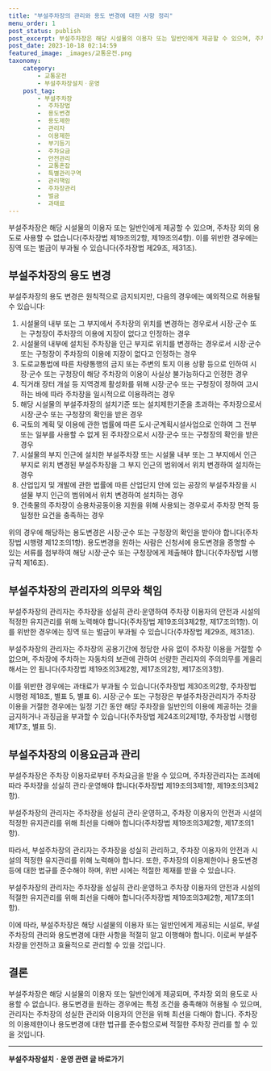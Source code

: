 ```yaml
---
title: "부설주차장의 관리와 용도 변경에 대한 사항 정리"
menu_order: 1
post_status: publish
post_excerpt: 부설주차장은 해당 시설물의 이용자 또는 일반인에게 제공할 수 있으며, 주차장 외의 용도로 사용할 수 없습니다(주차장법 제19조의2항, 제19조의4항). 이를 위반한 경우에는 징역 또는 벌금이 부과될 수 있습니다(주차장법 제29조, 제31조).
post_date: 2023-10-18 02:14:59
featured_image: _images/교통운전.png
taxonomy:
    category:
        - 교통운전
        - 부설주차장설치ㆍ운영
    post_tag:
        - 부설주차장
        -  주차장법
        -  용도변경
        -  용도제한
        -  관리자
        -  이용제한
        -  부기등기
        -  주차요금
        -  안전관리
        -  교통혼잡
        -  특별관리구역
        -  관리책임
        -  주차장관리
        -  벌금
        -  과태료
---
```



부설주차장은 해당 시설물의 이용자 또는 일반인에게 제공할 수 있으며, 주차장 외의 용도로 사용할 수 없습니다(주차장법 제19조의2항, 제19조의4항). 이를 위반한 경우에는 징역 또는 벌금이 부과될 수 있습니다(주차장법 제29조, 제31조).

## 부설주차장의 용도 변경

부설주차장의 용도 변경은 원칙적으로 금지되지만, 다음의 경우에는 예외적으로 허용될 수 있습니다:

1. 시설물의 내부 또는 그 부지에서 주차장의 위치를 변경하는 경우로서 시장·군수 또는 구청장이 주차장의 이용에 지장이 없다고 인정하는 경우
2. 시설물의 내부에 설치된 주차장을 인근 부지로 위치를 변경하는 경우로서 시장·군수 또는 구청장이 주차장의 이용에 지장이 없다고 인정하는 경우
3. 도로교통법에 따른 차량통행의 금지 또는 주변의 토지 이용 상황 등으로 인하여 시장·군수 또는 구청장이 해당 주차장의 이용이 사실상 불가능하다고 인정한 경우
4. 직거래 장터 개설 등 지역경제 활성화를 위해 시장·군수 또는 구청장이 정하여 고시하는 바에 따라 주차장을 일시적으로 이용하려는 경우
5. 해당 시설물의 부설주차장의 설치기준 또는 설치제한기준을 초과하는 주차장으로서 시장·군수 또는 구청장의 확인을 받은 경우
6. 국토의 계획 및 이용에 관한 법률에 따른 도시·군계획시설사업으로 인하여 그 전부 또는 일부를 사용할 수 없게 된 주차장으로서 시장·군수 또는 구청장의 확인을 받은 경우
7. 시설물의 부지 인근에 설치한 부설주차장 또는 시설물 내부 또는 그 부지에서 인근 부지로 위치 변경된 부설주차장을 그 부지 인근의 범위에서 위치 변경하여 설치하는 경우
8. 산업입지 및 개발에 관한 법률에 따른 산업단지 안에 있는 공장의 부설주차장을 시설물 부지 인근의 범위에서 위치 변경하여 설치하는 경우
9. 건축물의 주차장이 승용차공동이용 지원을 위해 사용되는 경우로서 주차장 면적 등 일정한 요건을 충족하는 경우

위의 경우에 해당하는 용도변경은 시장·군수 또는 구청장의 확인을 받아야 합니다(주차장법 시행령 제12조의1항). 용도변경을 원하는 사람은 신청서에 용도변경을 증명할 수 있는 서류를 첨부하여 해당 시장·군수 또는 구청장에게 제출해야 합니다(주차장법 시행규칙 제16조).

## 부설주차장의 관리자의 의무와 책임

부설주차장의 관리자는 주차장을 성실히 관리·운영하여 주차장 이용자의 안전과 시설의 적정한 유지관리를 위해 노력해야 합니다(주차장법 제19조의3제2항, 제17조의1항). 이를 위반한 경우에는 징역 또는 벌금이 부과될 수 있습니다(주차장법 제29조, 제31조).

부설주차장의 관리자는 주차장의 공용기간에 정당한 사유 없이 주차장 이용을 거절할 수 없으며, 주차장에 주차하는 자동차의 보관에 관하여 선량한 관리자의 주의의무를 게을리해서는 안 됩니다(주차장법 제19조의3제2항, 제17조의2항, 제17조의3항).

이를 위반한 경우에는 과태료가 부과될 수 있습니다(주차장법 제30조의2항, 주차장법 시행령 제18조, 별표 5, 별표 6). 시장·군수 또는 구청장은 부설주차장관리자가 주차장 이용을 거절한 경우에는 일정 기간 동안 해당 주차장을 일반인의 이용에 제공하는 것을 금지하거나 과징금을 부과할 수 있습니다(주차장법 제24조의2제1항, 주차장법 시행령 제17조, 별표 5).

## 부설주차장의 이용요금과 관리

부설주차장은 주차장 이용자로부터 주차요금을 받을 수 있으며, 주차장관리자는 조례에 따라 주차장을 성실히 관리·운영해야 합니다(주차장법 제19조의3제1항, 제19조의3제2항).

부설주차장의 관리자는 주차장을 성실히 관리·운영하고, 주차장 이용자의 안전과 시설의 적정한 유지관리를 위해 최선을 다해야 합니다(주차장법 제19조의3제2항, 제17조의1항).

따라서, 부설주차장의 관리자는 주차장을 성실히 관리하고, 주차장 이용자의 안전과 시설의 적정한 유지관리를 위해 노력해야 합니다. 또한, 주차장의 이용제한이나 용도변경 등에 대한 법규를 준수해야 하며, 위반 시에는 적절한 제재를 받을 수 있습니다.

부설주차장의 관리자는 주차장을 성실히 관리·운영하고 주차장 이용자의 안전과 시설의 적절한 유지관리를 위해 최선을 다해야 합니다(주차장법 제19조의3제2항, 제17조의1항).

이에 따라, 부설주차장은 해당 시설물의 이용자 또는 일반인에게 제공되는 시설로, 부설주차장의 관리와 용도변경에 대한 사항을 적절히 알고 이행해야 합니다. 이로써 부설주차장을 안전하고 효율적으로 관리할 수 있을 것입니다.

## 결론

부설주차장은 해당 시설물의 이용자 또는 일반인에게 제공되며, 주차장 외의 용도로 사용할 수 없습니다. 용도변경을 원하는 경우에는 특정 조건을 충족해야 허용될 수 있으며, 관리자는 주차장의 성실한 관리와 이용자의 안전을 위해 최선을 다해야 합니다. 주차장의 이용제한이나 용도변경에 대한 법규를 준수함으로써 적절한 주차장 관리를 할 수 있을 것입니다.

<!-- wp:separator -->
<hr class="wp-block-separator has-alpha-channel-opacity"/>
<!-- /wp:separator -->

<!-- wp:group {"backgroundColor":"base","layout":{"type":"constrained"}} -->
<div class="wp-block-group has-base-background-color has-background"><!-- wp:paragraph {"align":"center","fontSize":"medium"} -->
<p class="has-text-align-center has-large-font-size"><strong>부설주차장설치ㆍ운영 관련 글 바로가기</strong></p>
<!-- /wp:paragraph -->


<!-- wp:latest-posts
{"categories":[{"id":1837,"count":19,"description":"","link":"https://uknowlaw.com/category/%eb%b6%80%ec%84%a4%ec%a3%bc%ec%b0%a8%ec%9e%a5%ec%84%a4%ec%b9%98%e3%86%8d%ec%9a%b4%ec%98%81/","name":"부설주차장설치ㆍ운영","slug":"부설주차장설치ㆍ운영","taxonomy":"category","parent":0,"meta":[],"_links":{"self":[{"href":"https://uknowlaw.com/wp-json/wp/v2/categories/1837"}],"collection":[{"href":"https://uknowlaw.com/wp-json/wp/v2/categories"}],"about":[{"href":"https://uknowlaw.com/wp-json/wp/v2/taxonomies/category"}],"wp:post_type":[{"href":"https://uknowlaw.com/wp-json/wp/v2/posts?categories=1837"}],"curies":[{"name":"wp","href":"https://api.w.org/{rel}","templated":true}]}}],"postsToShow":100,"excerptLength":28,"postLayout":"grid","columns":2,"featuredImageAlign":"left","featuredImageSizeSlug":"large","fontSize":"small"} /--></div>
<!-- /wp:group -->